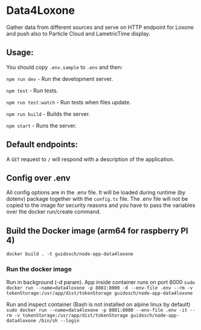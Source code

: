 # Data4Loxone

Gather data from different sources and serve on HTTP endpoint for Loxone and push also to Particle Cloud and LametricTime display.

## Usage:

You should copy `.env.sample` to `.env` and then:

`npm run dev` - Run the development server.

`npm test` - Run tests.

`npm run test:watch` - Run tests when files update.

`npm run build` - Builds the server.

`npm start` - Runs the server.

## Default endpoints:

A `GET` request to `/` will respond with a description of the application.

## Config over .env
All config options are in the .env file. It will be loaded during runtime (by dotenv) package together with the `config.ts` file. The .env file will not be copied to the image for security reasons and you have to pass the variables over the docker run/create command.

## Build the Docker image (arm64 for raspberry PI 4)
`docker build . -t guidosch/node-app-data4loxone`

### Run the docker image
Run in background (-d param). App inside container runs on port 8000
`sudo docker run --name=data4loxone -p 8081:8000 -d --env-file .env --rm -v tokenStorage:/usr/app/dist/tokenStorage guidosch/node-app-data4loxone`

Run and inspect container (Bash is not installed on alpine linux by default)
`sudo docker run --name=data4loxone -p 8081:8000 --env-file .env -it --rm -v tokenStorage:/usr/app/dist/tokenStorage guidosch/node-app-data4loxone /bin/sh --login`
